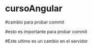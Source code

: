 # cursoAngular
#cambio para probar commit


#esto es importante para probar commit

#Este ultimo es un cambio en el servidor
